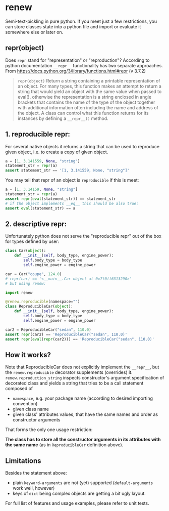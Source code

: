 # renew

Semi-text-pickling in pure python.
If you meet just a few restrictions, you can store classes
state into a python file and import or evaluate it somewhere 
else or later on. 

## repr(object)

Does `repr` stand for "representation" or "reproduction"?
According to python documentation `__repr__` functionality has two 
separate approaches. From https://docs.python.org/3/library/functions.html#repr (v 3.7.2)

> `repr(object)` Return a string containing a printable representation of an object. 
> For many types, this function makes an attempt to return a string 
> that would yield an object with the same value when passed to eval(), 
> otherwise the representation is a string enclosed in angle brackets 
> that contains the name of the type of the object together with 
> additional information often including the name and address of
> the object. A class can control what this function returns for
> its instances by defining a `__repr__()` method.


## 1. reproducible repr:
For several native objects it returns a string that can be used to reproduce given object, i.e. to 
create a copy of given object.

```python
a = [1, 3.141559, None, "string"]
statement_str = repr(a)
assert statement_str == '[1, 3.141559, None, "string"]'
```

You may tell that repr of an object is `reproducible` if this is meet:

```python
a = [1, 3.14159, None, "string"]
statement_str = repr(a)
assert repr(eval(statement_str)) == statement_str
# if the object implements __eq__ this should be also true:
assert eval(statement_str) == a
``` 

## 2. descriptive repr:
Unfortunately python does not serve the "reproducible repr" out of the box
for types defined by user:

```python
class Car(object):
    def __init__(self, body_type, engine_power):
        self.body_type = body_type
        self.engine_power = engine_power

car = Car("coupe", 124.0)
# repr(car) == '<__main__.Car object at 0x7f0ff6313290>'
# but using renew:

import renew

@renew.reproducible(namespace="")
class ReproducibleCar(object):
    def __init__(self, body_type, engine_power):
        self.body_type = body_type
        self.engine_power = engine_power

car2 = ReproducibleCar("sedan", 110.0)
assert repr(car2) == 'ReproducibleCar("sedan", 110.0)'
assert repr(eval(repr(car2))) == 'ReproducibleCar("sedan", 110.0)'

```
## How it works?
Note that ReproducibleCar does not explicitly implement the `__repr__`, but the `renew.reproducible`
decorator supplements (overrides) it. 
`renew.reproduction_string` inspects constructor's argument specification 
of decorated class and yields a string that tries to be a call statement composed of 
* `namespace`, e.g. your package name (according to desired importing convention)
* given class name 
* given class' attributes values, that have the same names and order as constructor arguments

That forms the only one usage restriction:

**The class has to store all the constructor arguments in its attributes with the same 
name** (as in `ReproducibleCar` definition above).

## Limitations

Besides the statement above:
* plain `keyword-arguments` are not (yet) supported (`default-arguments` work well, however)
* keys of `dict` being complex objects are getting a bit ugly layout.

For full list of features and usage examples, please refer to unit tests.
